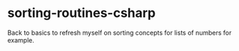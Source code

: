 # sorting-routines-csharp
Back to basics to refresh myself on sorting concepts for lists of numbers for example.
